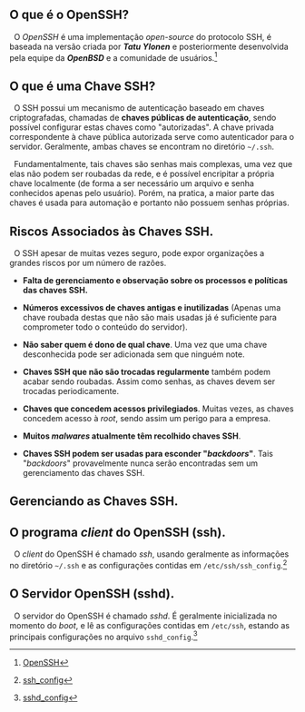 ## O que é o OpenSSH?
&nbsp; O *OpenSSH* é uma implementação *open-source* do protocolo SSH, é baseada na versão criada por _**Tatu Ylonen**_ e posteriormente desenvolvida pela equipe da _**OpenBSD**_ e a comunidade de usuários.[^1]

## O que é uma Chave SSH?
&nbsp; O SSH possui um mecanismo de autenticação baseado em chaves criptografadas, chamadas de **chaves públicas de autenticação**, sendo possível configurar estas chaves como "autorizadas". A chave privada correspondente à chave pública autorizada serve como autenticador para o servidor.
 Geralmente, ambas chaves se encontram no diretório `~/.ssh`.

 &nbsp; Fundamentalmente, tais chaves são senhas mais complexas, uma vez que elas não podem ser roubadas da rede, e é possível encripitar a própria chave localmente (de forma a ser necessário um arquivo e senha conhecidos apenas pelo usuário). Porém, na pratica, a maior parte das chaves é usada para automação e portanto não possuem senhas próprias.

 ## Riscos Associados às Chaves SSH.
&nbsp; O SSH apesar de muitas vezes seguro, pode expor organizações a grandes riscos por um número de razões.

-  **Falta de gerenciamento e observação sobre os processos e políticas das chaves SSH.**

- **Números excessivos de chaves antigas e inutilizadas** (Apenas uma chave roubada destas que não são mais usadas já é suficiente para comprometer todo o conteúdo do servidor).

- **Não saber quem é dono de qual chave**. Uma vez que uma chave desconhecida pode ser adicionada sem que ninguém note.

- **Chaves SSH que não são trocadas regularmente** também podem acabar sendo roubadas. Assim como senhas, as chaves devem ser trocadas periodicamente.

- **Chaves que concedem acessos privilegiados**. Muitas vezes, as chaves concedem acesso à *root*, sendo assim um perigo para a empresa.

- **Muitos _malwares_ atualmente têm recolhido chaves SSH**.

- **Chaves SSH podem ser usadas para esconder "_backdoors_"**. Tais "_backdoors_" provavelmente nunca serão encontradas sem um gerenciamento das chaves SSH.

 ## Gerenciando as Chaves SSH.

 ## O programa *client* do OpenSSH (ssh).
 &nbsp; O *client* do OpenSSH  é chamado *ssh*, usando geralmente as informações no diretório `~/.ssh` e as configurações contidas em `/etc/ssh/ssh_config`.[^2]

 ## O Servidor OpenSSH (sshd).
&nbsp; O servidor do OpenSSH é chamado *sshd*. É geralmente inicializada no momento do *boot*, e lê as configurações contidas em `/etc/ssh`, estando as principais configurações no arquivo `sshd_config`.[^3]

 [^1]:[OpenSSH](https://www.ssh.com/academy/ssh/openssh)
 [^2]:[ssh_config](https://www.ssh.com/academy/ssh/config)
 [^3]:[sshd_config](https://www.ssh.com/academy/ssh/sshd_config)
